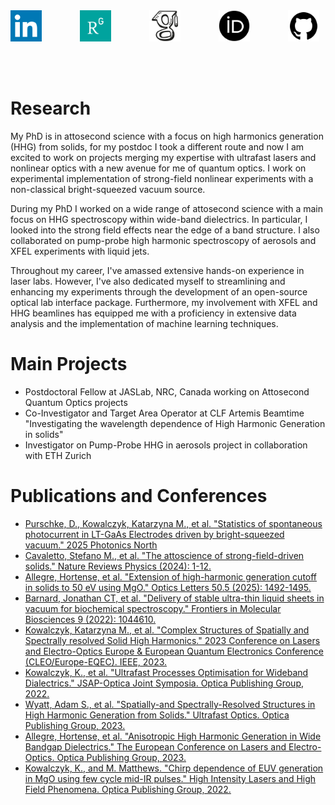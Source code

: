 <html lang="en">
<head>
    <meta charset="UTF-8">
    <meta name="viewport" content="width=device-width, initial-scale=1.0">
    <title>Links</title>
    <style>
        .image-container {
            display: flex;
            justify-content: space-between;
            align-items: center;
        }
        .image-link {
            width: 50px;
            margin-right: 10px; /* Space between each image */
        }
    </style>
</head>
<body>
    <div class="image-container">
        <a class="image-link" href="https://uk.linkedin.com/in/katarzyna-m-kowalczyk"><img src="assets/linkedin.png" alt="LinkedIn"></a>
        <a class="image-link" href="https://www.researchgate.net/profile/Kasia-Kowalczyk-2"><img src="assets/researchgate.png" alt="ResearchGate"></a>
        <a class="image-link" href="https://scholar.google.com/citations?user=r55HhqcAAAAJ&hl=en"><img src="assets/google-scholar.png" alt="Google Scholar"></a>
        <a class="image-link" href="https://orcid.org/0009-0002-8884-6061"><img src="assets/orcid.png" alt="ORCID"></a>
        <a class="image-link" href="https://github.com/KasiaKoo"><img src="assets/github.png" alt="GitHub"></a>
    </div>
</body>
</html>

<br/><br/>

# Research

My PhD is in attosecond science with a focus on high harmonics generation (HHG) from solids, for my postdoc I took a different route and now I am excited to work on projects merging my expertise with ultrafast lasers and nonlinear optics with a new avenue for me of quantum optics. I work on experimental implementation of strong-field nonlinear experiments with a non-classical bright-squeezed vacuum source. 

During my PhD I worked on a wide range of attosecond science with a main focus on HHG spectroscopy within wide-band dielectrics. In particular, I looked into the strong field effects near the edge of a band structure. I also collaborated on pump-probe high harmonic spectroscopy of aerosols and XFEL experiments with liquid jets.

Throughout my career, I've amassed extensive hands-on experience in laser labs. However, I've also dedicated myself to streamlining and enhancing my experiments through the development of an open-source optical lab interface package. Furthermore, my involvement with XFEL and HHG beamlines has equipped me with a proficiency in extensive data analysis and the implementation of machine learning techniques.


# Main Projects
- Postdoctoral Fellow at JASLab, NRC, Canada working on Attosecond Quantum Optics projects
- Co-Investigator and Target Area Operator at CLF Artemis Beamtime "Investigating the wavelength dependence of High Harmonic Generation in solids"
- Investigator on Pump-Probe HHG in aerosols project in collaboration with ETH Zurich 


# Publications and Conferences 
- [Purschke, D., Kowalczyk, Katarzyna M., et al. "Statistics of spontaneous photocurrent in LT-GaAs Electrodes driven by bright-squeezed vacuum." 2025 Photonics North](https://conferium.com/Clients/256_web/index.lasso)
- [Cavaletto, Stefano M., et al. "The attoscience of strong-field-driven solids." Nature Reviews Physics (2024): 1-12.](https://www.nature.com/articles/s42254-024-00784-3)
- [Allegre, Hortense, et al. "Extension of high-harmonic generation cutoff in solids to 50 eV using MgO." Optics Letters 50.5 (2025): 1492-1495.](https://opg.optica.org/ol/fulltext.cfm?uri=ol-50-5-1492&id=568216)
- [Barnard, Jonathan CT, et al. "Delivery of stable ultra-thin liquid sheets in vacuum for biochemical spectroscopy." Frontiers in Molecular Biosciences 9 (2022): 1044610.](https://www.frontiersin.org/articles/10.3389/fmolb.2022.1044610/full)
- [Kowalczyk, Katarzyna M., et al. "Complex Structures of Spatially and Spectrally resolved Solid High Harmonics." 2023 Conference on Lasers and Electro-Optics Europe & European Quantum Electronics Conference (CLEO/Europe-EQEC). IEEE, 2023. ](https://ieeexplore.ieee.org/abstract/document/10231940)
- [Kowalczyk, K., et al. "Ultrafast Processes Optimisation for Wideband Dialectrics." JSAP-Optica Joint Symposia. Optica Publishing Group, 2022.](https://opg.optica.org/abstract.cfm?uri=jsapo-2022-21p_C302_8)
- [Wyatt, Adam S., et al. "Spatially-and Spectrally-Resolved Structures in High Harmonic Generation from Solids." Ultrafast Optics. Optica Publishing Group, 2023.](https://opg.optica.org/abstract.cfm?uri=ufo-2023-F2.3)
- [Allegre, Hortense, et al. "Anisotropic High Harmonic Generation in Wide Bandgap Dielectrics." The European Conference on Lasers and Electro-Optics. Optica Publishing Group, 2023.](https://opg.optica.org/abstract.cfm?uri=CLEO_Europe-2023-cg_1_4)
- [Kowalczyk, K., and M. Matthews. "Chirp dependence of EUV generation in MgO using few cycle mid-IR pulses." High Intensity Lasers and High Field Phenomena. Optica Publishing Group, 2022.](https://opg.optica.org/abstract.cfm?uri=HILAS-2022-HTh3B.1)

